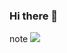 ### Hi there 👋

<!--
**junhyeoksin/junhyeoksin** is a ✨ _special_ ✨ repository because its `README.md` (this file) appears on your GitHub profile.

Here are some ideas to get you started:

- 🔭 I’m currently working on ...
- 🌱 I’m currently learning ...
- 👯 I’m looking to collaborate on ...
- 🤔 I’m looking for help with ...
- 💬 Ask me about ...
- 📫 How to reach me: ...
- 😄 Pronouns: ...
- ⚡ Fun fact: ...
-->
 


note
<a href="https://float.tistory.com/"><img src="https://img.shields.io/badge/tistory-3DDC84?style=flat-square&logo=Blogger&logoColor=white"/></a>
